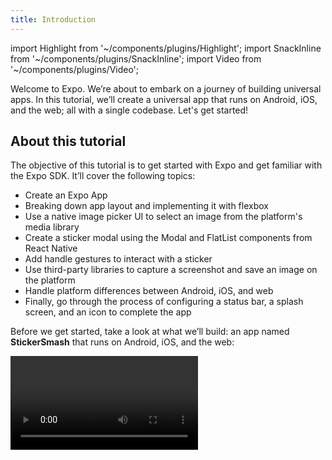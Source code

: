 ```yaml
---
title: Introduction
---
```


import Highlight from '~/components/plugins/Highlight';
import SnackInline from '~/components/plugins/SnackInline';
import Video from '~/components/plugins/Video';

Welcome to Expo. We’re about to embark on a journey of building universal apps. In this tutorial, we’ll create a universal app that runs on Android, iOS, and the web; all with a single codebase. Let's get started!

## About this tutorial

The objective of this tutorial is to get started with Expo and get familiar with the Expo SDK. It’ll cover the following topics:

- Create an Expo App
- Breaking down app layout and implementing it with flexbox
- Use a native image picker UI to select an image from the platform's media library
- Create a sticker modal using the Modal and FlatList components from React Native
- Add handle gestures to interact with a sticker
- Use third-party libraries to capture a screenshot and save an image on the platform
- Handle platform differences between Android, iOS, and web
- Finally, go through the process of configuring a status bar, a splash screen, and an icon to complete the app

Before we get started, take a look at what we’ll build: an app named **StickerSmash** that runs on Android, iOS, and the web:

<Video file="tutorial/final.mp4" />

This tutorial provides a hands-on experience by using different Expo libraries such as `expo-image-picker`, `expo-media-library`, and `expo-status-bar`. Some of the functionalities these libraries offer are picking an image from a device's media library, saving the image on the device, and so on. Expo's SDK provides universal libraries that make implementing features across unique platforms a snap. With that said, we can use any native code or library in our apps.

Further in the tutorial, we will also use libraries like [React Native Gesture Handler](https://docs.swmansion.com/react-native-gesture-handler/) and [Reanimated](https://docs.swmansion.com/react-native-reanimated/) to add interactivity and to implement pan and tap gestures to add interactive features.

This tutorial is divided into eight chapters. These chapters cover the fundamentals of how to build a mobile app. It is a self-paced tutorial. On average, it will take around two and a half hours to complete this tutorial.

Each chapter also contains all the necessary code. Feel free to follow along either by creating an app from scratch or using Expo Snack examples to copy and paste the code if you get lost in between.

## How to use this tutorial

We believe in "learning by doing" so this tutorial emphasizes doing over explaining. You can follow along the journey of building the app by cloning the starter template that we will provide.

Throughout the tutorial, any important code or code that has changed between examples will be <Highlight>highlighted in yellow</Highlight>. You can hover over the highlights (on desktop) or tap them (on mobile) to see more context on the change. For example, the code highlighted in the snippet below explains what it does:

<SnackInline label="Hello world">

<!-- prettier-ignore -->
```js
import { StyleSheet, Text, View } from 'react-native';

export default function App() {
  return (
    <View style={styles.container}>    
      /* @info This used to say, "Open up App.js to start working on your app!". Now it's "Hello world!". */<Text>Hello world!</Text>/* @end */      
    </View>
  );
}

const styles = StyleSheet.create({
  container: {
    flex: 1,
    backgroundColor: '#fff',
    alignItems: 'center',
    justifyContent: 'center',
  },
});
```

</SnackInline>

> **Wait, what is this "Open in Snack" button?**
>
> Snack is a web-based editor that works similarly to an Expo project. It's a great way to share code snippets and try things out without needing to get a project running on your own computer with `npx create-expo-app`.
>
> Go ahead, press the above button. You will see the above code running in a Snack. Try to switch between iOS, Android, or the web. You can also open it on your device in the Expo Go app by pressing the **Run** button.
>
> Throughout this tutorial, use Snack to copy and paste the code into your own project on your computer. We will continue to provide Snacks for each module, and **we recommend you create the app on your machine to go through the experience of building the app**.

## Up next

If you're already familiar with Expo, feel free to jump ahead to specific chapters. However, if you'd like to build an entire app, continue to the next step in which we will learn [how to create an app with Expo](/tutorial/initialize-app/).
